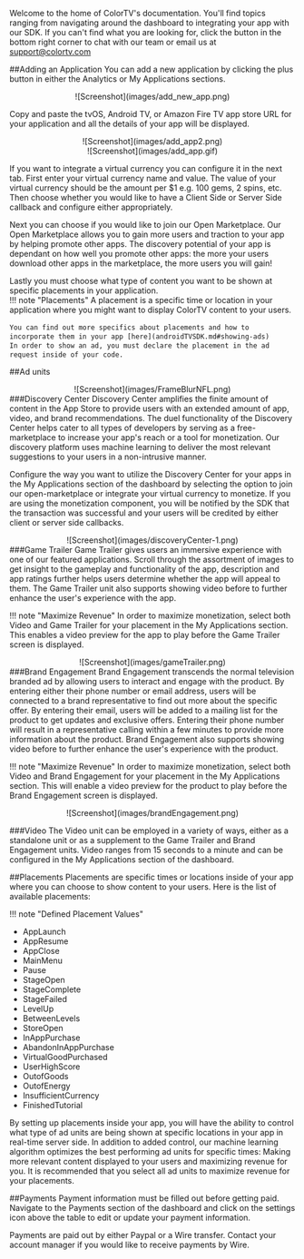 Welcome to the home of ColorTV's documentation. You'll find topics ranging from navigating around the dashboard to integrating your app with our SDK. If you can't find what you are looking for, click the button in the bottom right corner to chat with our team or email us at support@colortv.com


##Adding an Application
You can add a new application by clicking the plus button in either the Analytics or My Applications sections. 

<center>![Screenshot](images/add_new_app.png)</center>

Copy and paste the tvOS, Android TV, or Amazon Fire TV app store URL for your application and all the details of your app will be displayed. 

<center>![Screenshot](images/add_app2.png)</center>
<center>![Screenshot](images/add_app.gif)</center>

If you want to integrate a virtual currency you can configure it in the next tab. First enter your virtual currency name and value. The value of your virtual currency should be the amount per $1 e.g. 100 gems, 2 spins, etc. Then choose whether you would like to have a Client Side or Server Side callback and configure either appropriately. 

Next you can choose if you would like to join our Open Marketplace. Our Open Marketplace allows you to gain more users and traction to your app by helping promote other apps. The discovery potential of your app is dependant on how well you promote other apps: the more your users download other apps in the marketplace, the more users you will gain!

Lastly you must choose what type of content you want to be shown at specific placements in your application.  
!!! note "Placements"
    A placement is a specific time or location in your application where you might want to display ColorTV content to your users.
    
    You can find out more specifics about placements and how to incorporate them in your app [here](androidTVSDK.md#showing-ads)
    In order to show an ad, you must declare the placement in the ad request inside of your code.
##Ad units


<center>![Screenshot](images/FrameBlurNFL.png)</center>
###Discovery Center
Discovery Center amplifies the finite amount of content in the App Store to provide users with an extended amount of app, video, and brand recommendations. The duel functionality of the Discovery Center helps cater to all types of developers by serving as a free-marketplace to increase your app's reach or a tool for monetization. Our discovery platform uses machine learning to deliver the most relevant suggestions to your users in a non-intrusive manner.

Configure the way you want to utilize the Discovery Center for your apps in the My Applications section of the dashboard by selecting the option to join our open-marketplace or integrate your virtual currency to monetize. If you are using the monetization component, you will be notified by the SDK that the transaction was successful and your users will be credited by either client or server side callbacks. 

<center>![Screenshot](images/discoveryCenter-1.png)</center>
###Game Trailer
Game Trailer gives users an immersive experience with one of our featured applications. Scroll through the assortment of images to get insight to the gameplay and functionality of the app,  description and app ratings further helps users determine whether the app will appeal to them. The Game Trailer unit also supports showing video before to further enhance the user's experience with the app. 

!!! note "Maximize Revenue"
    In order to maximize monetization, select both Video and Game Trailer for your placement in the My Applications section. This enables a video preview for the app to play before the Game Trailer screen is displayed.


<center>![Screenshot](images/gameTrailer.png)</center>
###Brand Engagement
Brand Engagement transcends the normal television branded ad by allowing users to interact and engage with the product. By entering either their phone number or email address, users will be connected to a brand representative to find out more about the specific offer. By entering their email, users will be added to a mailing list for the product to get updates and exclusive offers. Entering their phone number will result in a representative calling within a few minutes to provide more information about the product. Brand Engagement also supports showing video before to further enhance the user's experience with the product. 

!!! note "Maximize Revenue"
    In order to maximize monetization, select both Video and Brand Engagement for your placement in the My Applications section. This will enable a video preview for the product to play before the Brand Engagement screen is displayed.
    
<center>![Screenshot](images/brandEngagement.png)</center>

###Video
The Video unit can be employed in a variety of ways, either as a standalone unit or as a supplement to the Game Trailer and Brand Engagement units. Video ranges from 15 seconds to a minute and can be configured in the My Applications section of the dashboard.

##Placements
Placements are specific times or locations inside of your app where you can choose to show content to your users. Here is the list of available placements: 

!!! note "Defined Placement Values"
  * AppLaunch
  * AppResume
  * AppClose
  * MainMenu
  * Pause
  * StageOpen
  * StageComplete
  * StageFailed
  * LevelUp
  * BetweenLevels
  * StoreOpen
  * InAppPurchase
  * AbandonInAppPurchase
  * VirtualGoodPurchased
  * UserHighScore
  * OutofGoods
  * OutofEnergy
  * InsufficientCurrency
  * FinishedTutorial
  
By setting up placements inside your app, you will have the ability to control what type of ad units are being shown at specific locations in your app in real-time server side. In addition to added control, our machine learning algorithm optimizes the best performing ad units for specific times: Making more relevant content displayed to your users and maximizing revenue for you. It is recommended that you select all ad units to maximize revenue for your placements.

##Payments
Payment information must be filled out before getting paid. Navigate to the Payments section of the dashboard and click on the settings icon above the table to edit or update your payment information. 

Payments are paid out by either Paypal or a Wire transfer. Contact your account manager if you would like to receive payments by Wire.

